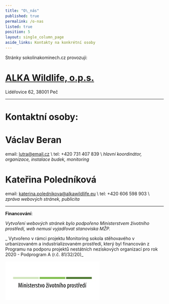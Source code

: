```yaml
---
title: "O\_nás"
published: true
permalink: /o-nas
listed: true
position: 5
layout: single_column_page
aside_links: Kontakty na konkrétní osoby
---
```

Stránky sokolinakominech.cz provozují:

# [ALKA Wildlife, o.p.s.](https://www.alkawildlife.eu)

Lidéřovice 62, 38001 Peč

- - -

# Kontaktní osoby:

# Václav Beran

email: lutra@email.cz \ tel: +420 731 407 839 \ _hlavní koordinátor, organizace, instalace budek, monitoring_

# Kateřina Poledníková

email: katerina.polednikova@alkawildlife.eu \ tel: +420 606 598 903 \ _zpráva webových stránek, publicita_

- - -

**Financování**: 

_Vytvoření webových stránek bylo podpořeno Ministerstvem životního prostředí, web nemusí vyjadřovat stanoviska MŽP._

_
Vytvořeno v rámci projektu Monitoring sokola stěhovavého v urbanizovaném a industrializovaném prostředí, který byl financován z Programu na podporu projektů nestátních neziskových organizací pro rok 2020 - Podprogram A (r.č. 81/32/20)_

![](/media/logo-mzp_300.jpg)

